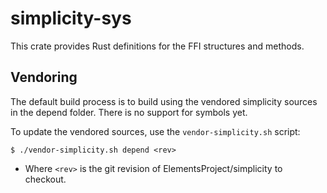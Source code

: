 simplicity-sys
=============


This crate provides Rust definitions for the FFI structures and methods.


## Vendoring

The default build process is to build using the vendored simplicity sources in
the depend folder. There is no support for symbols yet.

To update the vendored sources, use the `vendor-simplicity.sh` script:

```
$ ./vendor-simplicity.sh depend <rev>
```

- Where `<rev>` is the git revision of ElementsProject/simplicity to checkout.